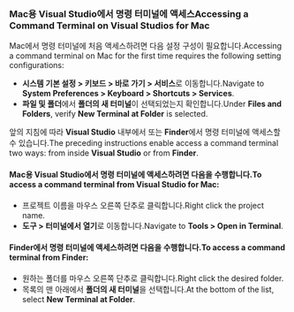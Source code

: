 ### <a name="accessing-a-command-terminal-on-visual-studios-for-mac"></a><span data-ttu-id="91139-101">Mac용 Visual Studio에서 명령 터미널에 액세스</span><span class="sxs-lookup"><span data-stu-id="91139-101">Accessing a Command Terminal on Visual Studios for Mac</span></span>

<span data-ttu-id="91139-102">Mac에서 명령 터미널에 처음 액세스하려면 다음 설정 구성이 필요합니다.</span><span class="sxs-lookup"><span data-stu-id="91139-102">Accessing a command terminal on Mac for the first time requires the following setting configurations:</span></span>

* <span data-ttu-id="91139-103">**시스템 기본 설정 > 키보드 > 바로 가기 > 서비스**로 이동합니다.</span><span class="sxs-lookup"><span data-stu-id="91139-103">Navigate to **System Preferences > Keyboard > Shortcuts > Services**.</span></span>
* <span data-ttu-id="91139-104">**파일 및 폴더**에서 **폴더의 새 터미널**이 선택되었는지 확인합니다.</span><span class="sxs-lookup"><span data-stu-id="91139-104">Under **Files and Folders**, verify **New Terminal at Folder** is selected.</span></span>

<span data-ttu-id="91139-105">앞의 지침에 따라 **Visual Studio** 내부에서 또는 **Finder**에서 명령 터미널에 액세스할 수 있습니다.</span><span class="sxs-lookup"><span data-stu-id="91139-105">The preceding instructions enable access a command terminal two ways: from inside **Visual Studio** or from **Finder**.</span></span> 

#### <a name="to-access-a-command-terminal-from-visual-studio-for-mac"></a><span data-ttu-id="91139-106">Mac용 Visual Studio에서 명령 터미널에 액세스하려면 다음을 수행합니다.</span><span class="sxs-lookup"><span data-stu-id="91139-106">To access a command terminal from Visual Studio for Mac:</span></span>

* <span data-ttu-id="91139-107">프로젝트 이름을 마우스 오른쪽 단추로 클릭합니다.</span><span class="sxs-lookup"><span data-stu-id="91139-107">Right click the project name.</span></span>
* <span data-ttu-id="91139-108">**도구 > 터미널에서 열기**로 이동합니다.</span><span class="sxs-lookup"><span data-stu-id="91139-108">Navigate to **Tools > Open in Terminal**.</span></span>

#### <a name="to-access-a-command-terminal-from-finder"></a><span data-ttu-id="91139-109">Finder에서 명령 터미널에 액세스하려면 다음을 수행합니다.</span><span class="sxs-lookup"><span data-stu-id="91139-109">To access a command terminal from Finder:</span></span>

* <span data-ttu-id="91139-110">원하는 폴더를 마우스 오른쪽 단추로 클릭합니다.</span><span class="sxs-lookup"><span data-stu-id="91139-110">Right click the desired folder.</span></span>
* <span data-ttu-id="91139-111">목록의 맨 아래에서 **폴더의 새 터미널**을 선택합니다.</span><span class="sxs-lookup"><span data-stu-id="91139-111">At the bottom of the list, select **New Terminal at Folder**.</span></span>
